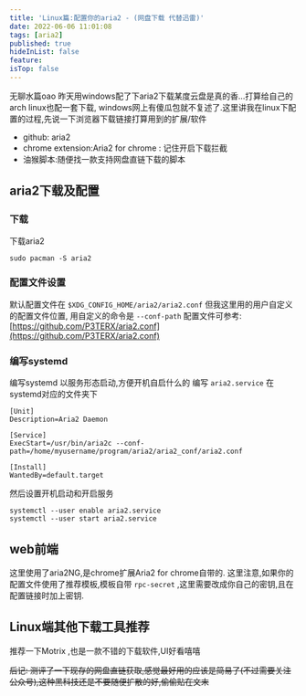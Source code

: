 ```yaml
---
title: 'Linux篇:配置你的aria2 - (网盘下载 代替迅雷)'
date: 2022-06-06 11:01:08
tags: [aria2]
published: true
hideInList: false
feature: 
isTop: false
---
```

无聊水篇oao 
昨天用windows配了下aria2下载某度云盘是真的香...打算给自己的arch linux也配一套下载, windows网上有傻瓜包就不复述了.这里讲我在linux下配置的过程,先说一下浏览器下载链接打算用到的扩展/软件

- github: aria2
- chrome extension:Aria2 for chrome : 记住开启下载拦截
- 油猴脚本:随便找一款支持网盘直链下载的脚本




## aria2下载及配置
### 下载

下载aria2
```shell
sudo pacman -S aria2
```

### 配置文件设置

默认配置文件在 `$XDG_CONFIG_HOME/aria2/aria2.conf` 但我这里用的用户自定义的配置文件位置,
用自定义的命令是 `--conf-path` 
配置文件可参考:[https://github.com/P3TERX/aria2.conf](https://github.com/P3TERX/aria2.conf)


### 编写systemd
编写systemd 以服务形态启动,方便开机自启什么的
编写 `aria2.service` 在systemd对应的文件夹下
```shell
[Unit]
Description=Aria2 Daemon

[Service]
ExecStart=/usr/bin/aria2c --conf-path=/home/myusername/program/aria2/aria2_conf/aria2.conf

[Install]
WantedBy=default.target
```

然后设置开机启动和开启服务
```shell
systemctl --user enable aria2.service
systemctl --user start aria2.service
```

## web前端
这里使用了aria2NG,是chrome扩展Aria2 for chrome自带的.
这里注意,如果你的配置文件使用了推荐模板,模板自带 `rpc-secret` ,这里需要改成你自己的密钥,且在配置链接时加上密钥.

## Linux端其他下载工具推荐

推荐一下Motrix ,也是一款不错的下载软件,UI好看嘻嘻


~~后记: 测评了一下现存的网盘直链获取,感觉最好用的应该是简易了(不过需要关注公众号),这种黑科技还是不要随便扩散的好,偷偷贴在文末~~

